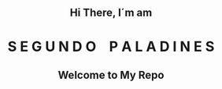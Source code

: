 <center>
    <div>
        <h2 class="titulo1">Hi There, I´m am</h2>
        <h1>
            <span>S</span>
            <span>E</span>
            <span>G</span>
            <span>U</span>
            <span>N</span>
            <span>D</span>
            <span>O</span>
            <span>&nbsp;&nbsp;</span>
            <span>P</span>
            <span>A</span>
            <span>L</span>
            <span>A</span>
            <span>D</span>
            <span>I</span>
            <span>N</span>
            <span>E</span>
            <span>S</span>
        </h1>
        <h2 class="titulo2">Welcome to My Repo</h2>
    </div>
</center>